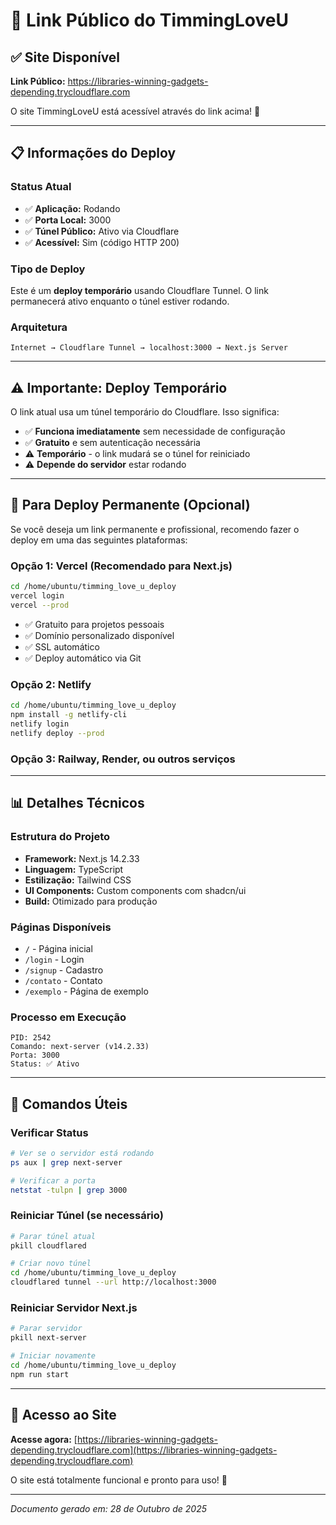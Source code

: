 # 🔗 Link Público do TimmingLoveU

## ✅ Site Disponível

**Link Público:** https://libraries-winning-gadgets-depending.trycloudflare.com

O site TimmingLoveU está acessível através do link acima! 🎉

---

## 📋 Informações do Deploy

### Status Atual
- ✅ **Aplicação:** Rodando
- ✅ **Porta Local:** 3000
- ✅ **Túnel Público:** Ativo via Cloudflare
- ✅ **Acessível:** Sim (código HTTP 200)

### Tipo de Deploy
Este é um **deploy temporário** usando Cloudflare Tunnel. O link permanecerá ativo enquanto o túnel estiver rodando.

### Arquitetura
```
Internet → Cloudflare Tunnel → localhost:3000 → Next.js Server
```

---

## ⚠️ Importante: Deploy Temporário

O link atual usa um túnel temporário do Cloudflare. Isso significa:

- ✅ **Funciona imediatamente** sem necessidade de configuração
- ✅ **Gratuito** e sem autenticação necessária
- ⚠️ **Temporário** - o link mudará se o túnel for reiniciado
- ⚠️ **Depende do servidor** estar rodando

---

## 🚀 Para Deploy Permanente (Opcional)

Se você deseja um link permanente e profissional, recomendo fazer o deploy em uma das seguintes plataformas:

### Opção 1: Vercel (Recomendado para Next.js)
```bash
cd /home/ubuntu/timming_love_u_deploy
vercel login
vercel --prod
```
- ✅ Gratuito para projetos pessoais
- ✅ Domínio personalizado disponível
- ✅ SSL automático
- ✅ Deploy automático via Git

### Opção 2: Netlify
```bash
cd /home/ubuntu/timming_love_u_deploy
npm install -g netlify-cli
netlify login
netlify deploy --prod
```

### Opção 3: Railway, Render, ou outros serviços

---

## 📊 Detalhes Técnicos

### Estrutura do Projeto
- **Framework:** Next.js 14.2.33
- **Linguagem:** TypeScript
- **Estilização:** Tailwind CSS
- **UI Components:** Custom components com shadcn/ui
- **Build:** Otimizado para produção

### Páginas Disponíveis
- `/` - Página inicial
- `/login` - Login
- `/signup` - Cadastro
- `/contato` - Contato
- `/exemplo` - Página de exemplo

### Processo em Execução
```
PID: 2542
Comando: next-server (v14.2.33)
Porta: 3000
Status: ✅ Ativo
```

---

## 🔧 Comandos Úteis

### Verificar Status
```bash
# Ver se o servidor está rodando
ps aux | grep next-server

# Verificar a porta
netstat -tulpn | grep 3000
```

### Reiniciar Túnel (se necessário)
```bash
# Parar túnel atual
pkill cloudflared

# Criar novo túnel
cd /home/ubuntu/timming_love_u_deploy
cloudflared tunnel --url http://localhost:3000
```

### Reiniciar Servidor Next.js
```bash
# Parar servidor
pkill next-server

# Iniciar novamente
cd /home/ubuntu/timming_love_u_deploy
npm run start
```

---

## 📱 Acesso ao Site

**Acesse agora:** [https://libraries-winning-gadgets-depending.trycloudflare.com](https://libraries-winning-gadgets-depending.trycloudflare.com)

O site está totalmente funcional e pronto para uso! 🎊

---

*Documento gerado em: 28 de Outubro de 2025*
